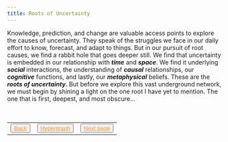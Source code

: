 ```yaml
---
title: Roots of Uncertainty
---
```

Knowledge, prediction, and change are valuable access points to explore the causes of uncertainty. They speak of the struggles we face in our daily effort to know, forecast, and adapt to things. But in our pursuit of root causes, we find a rabbit hole that goes deeper still. We find that uncertainty is embedded in our relationship with ***time*** and ***space***. We find it underlying ***social*** interactions, the understanding of ***causal*** relationships, our ***cognitive*** functions, and lastly, our ***metaphysical*** beliefs. These are the ***roots of uncertainty***.  But before we explore this vast underground network, we must begin by shining a light on the one root I have yet to mention. The one that is first, deepest, and most obscure... 

<table> 
  <tr>  
    <td><button type="button"><a href="/synonyms" style="color: #f5993d">Back</a></button></td>  
    <td><button type="button"><a href="/hypergraph" style="color: #f5993d">Hypergraph</a></button></td>   
    <td><button type="button"><a href="/silent shadow" style="color: #f5993d">Next page</a></button> </td>  
  </tr>   
</table>
